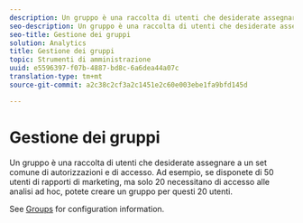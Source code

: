 ```yaml
---
description: Un gruppo è una raccolta di utenti che desiderate assegnare a un set comune di autorizzazioni e di accesso. Ad esempio, se disponete di 50 utenti di rapporti di marketing, ma solo 20 necessitano di accesso alle analisi ad hoc, potete creare un gruppo per questi 20 utenti.
seo-description: Un gruppo è una raccolta di utenti che desiderate assegnare a un set comune di autorizzazioni e di accesso. Ad esempio, se disponete di 50 utenti di rapporti di marketing, ma solo 20 necessitano di accesso alle analisi ad hoc, potete creare un gruppo per questi 20 utenti.
seo-title: Gestione dei gruppi
solution: Analytics
title: Gestione dei gruppi
topic: Strumenti di amministrazione
uuid: e5596397-f07b-4887-bd8c-6a6dea44a07c
translation-type: tm+mt
source-git-commit: a2c38c2cf3a2c1451e2c60e003ebe1fa9bfd145d

---
```



# Gestione dei gruppi

Un gruppo è una raccolta di utenti che desiderate assegnare a un set comune di autorizzazioni e di accesso. Ad esempio, se disponete di 50 utenti di rapporti di marketing, ma solo 20 necessitano di accesso alle analisi ad hoc, potete creare un gruppo per questi 20 utenti.

See [Groups](/help/admin/user-management2/c-user-groups/groups.md) for configuration information.
